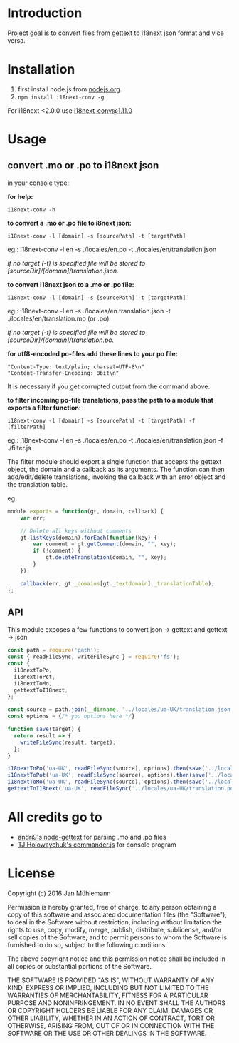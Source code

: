 # Introduction

Project goal is to convert files from gettext to i18next json format and vice versa.

# Installation

1. first install node.js from [nodejs.org](http://nodejs.org/).
2. `npm install i18next-conv -g`

For i18next <2.0.0 use i18next-conv@1.11.0

# Usage

## convert .mo or .po to i18next json

in your console type:


__for help:__

````
i18next-conv -h
````

__to convert a .mo or .po file to i8next json:__

````
i18next-conv -l [domain] -s [sourcePath] -t [targetPath]
````

eg.: i18next-conv -l en -s ./locales/en.po -t ./locales/en/translation.json


_if no target (-t) is specified file will be stored to [sourceDir]/[domain]/translation.json._

__to convert i18next json to a .mo or .po file:__

````
i18next-conv -l [domain] -s [sourcePath] -t [targetPath]
````

eg.: i18next-conv -l en -s ./locales/en.translation.json -t ./locales/en/translation.mo (or .po)

_if no target (-t) is specified file will be stored to [sourceDir]/[domain]/translation.po._


__for utf8-encoded po-files add these lines to your po file:__

````
"Content-Type: text/plain; charset=UTF-8\n"
"Content-Transfer-Encoding: 8bit\n"
````

It is necessary if you get corrupted output from the command above.

__to filter incoming po-file translations, pass the path to a module that exports a filter function:__

````
i18next-conv -l [domain] -s [sourcePath] -t [targetPath] -f [filterPath]
````

eg.: i18next-conv -l en -s ./locales/en.po -t ./locales/en/translation.json -f ./filter.js

The filter module should export a single function that accepts the gettext object, the domain and a callback
as its arguments. The function can then add/edit/delete translations, invoking the callback with an error object
and the translation table.

eg.

```javascript
module.exports = function(gt, domain, callback) {
 	var err;

 	// Delete all keys without comments
 	gt.listKeys(domain).forEach(function(key) {
 		var comment = gt.getComment(domain, "", key);
 		if (!comment) {
 			gt.deleteTranslation(domain, "", key);
 		}
 	});

 	callback(err, gt._domains[gt._textdomain]._translationTable);
};
```

## API

This module exposes a few functions to convert json -> gettext and gettext -> json

```js
const path = require('path');
const { readFileSync, writeFileSync } = require('fs');
const {
  i18nextToPo,
  i18nextToPot,
  i18nextToMo,
  gettextToI18next,
};

const source = path.join(__dirname, '../locales/ua-UK/translation.json');
const options = {/* you options here */}

function save(target) {
  return result => {
    writeFileSync(result, target);
  };
}

i18nextToPo('ua-UK', readFileSync(source), options).then(save('../locales/ua-UK/translation.po'));
i18nextToPot('ua-UK', readFileSync(source), options).then(save('../locales/ua-UK/translation.pot'));
i18nextToMo('ua-UK', readFileSync(source), options).then(save('../locales/ua-UK/translation.mo'));
gettextToI18next('ua-UK', readFileSync('../locales/ua-UK/translation.po'), options).then(save('../locales/ua-UK/translation.json'));

```


# All credits go to

- [andri9's node-gettext](https://github.com/andris9/node-gettext) for parsing .mo and .po files
- [TJ Holowaychuk's commander.js](https://github.com/visionmedia/commander.js/) for console program

# License

Copyright (c) 2016 Jan Mühlemann

Permission is hereby granted, free of charge, to any person obtaining a copy
of this software and associated documentation files (the "Software"), to deal
in the Software without restriction, including without limitation the rights
to use, copy, modify, merge, publish, distribute, sublicense, and/or sell
copies of the Software, and to permit persons to whom the Software is
furnished to do so, subject to the following conditions:

The above copyright notice and this permission notice shall be included in
all copies or substantial portions of the Software.

THE SOFTWARE IS PROVIDED "AS IS", WITHOUT WARRANTY OF ANY KIND, EXPRESS OR
IMPLIED, INCLUDING BUT NOT LIMITED TO THE WARRANTIES OF MERCHANTABILITY,
FITNESS FOR A PARTICULAR PURPOSE AND NONINFRINGEMENT. IN NO EVENT SHALL THE
AUTHORS OR COPYRIGHT HOLDERS BE LIABLE FOR ANY CLAIM, DAMAGES OR OTHER
LIABILITY, WHETHER IN AN ACTION OF CONTRACT, TORT OR OTHERWISE, ARISING FROM,
OUT OF OR IN CONNECTION WITH THE SOFTWARE OR THE USE OR OTHER DEALINGS IN
THE SOFTWARE.

